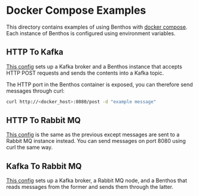 Docker Compose Examples
=======================

This directory contains examples of using Benthos with [docker compose](https://docs.docker.com/compose/). Each instance of Benthos is configured using environment variables.

HTTP To Kafka
-------------

[This config](./compose-http-to-kafka.yaml) sets up a Kafka broker and a Benthos instance that accepts HTTP POST requests and sends the contents into a Kafka topic.

The HTTP port in the Benthos container is exposed, you can therefore send messages through curl:

```sh
curl http://<docker_host>:8080/post -d "example message"
```

HTTP To Rabbit MQ
-----------------

[This config](./compose-http-to-rabbitmq.yaml) is the same as the previous except messages are sent to a Rabbit MQ instance instead. You can send messages on port 8080 using curl the same way.

Kafka To Rabbit MQ
------------------

[This config](./compose-kafka-to-rabbitmq.yaml) sets up a Kafka broker, a Rabbit MQ node, and a Benthos that reads messages from the former and sends them through the latter.
